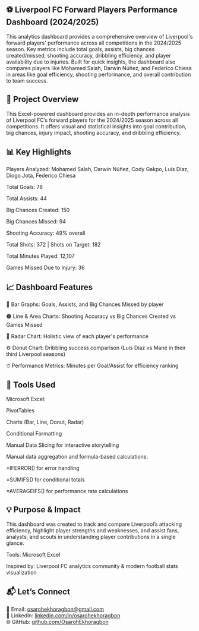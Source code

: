 ## ⚽ Liverpool FC Forward Players Performance Dashboard (2024/2025)

This analytics dashboard provides a comprehensive overview of Liverpool's forward players' performance across all competitions in the 2024/2025 season. Key metrics include total goals, assists, big chances created/missed, shooting accuracy, dribbling efficiency, and player availability due to injuries. Built for quick insights, the dashboard also compares players like Mohamed Salah, Darwin Núñez, and Federico Chiesa in areas like goal efficiency, shooting performance, and overall contribution to team success.

## 📌 Project Overview
This Excel-powered dashboard provides an in-depth performance analysis of Liverpool FC’s forward players for the 2024/2025 season across all competitions. It offers visual and statistical insights into goal contribution, big chances, injury impact, shooting accuracy, and dribbling efficiency.

## 📊 Key Highlights
Players Analyzed: Mohamed Salah, Darwin Núñez, Cody Gakpo, Luis Díaz, Diogo Jota, Federico Chiesa

Total Goals: 78

Total Assists: 44

Big Chances Created: 150

Big Chances Missed: 94

Shooting Accuracy: 49% overall

Total Shots: 372 | Shots on Target: 182

Total Minutes Played: 12,107

Games Missed Due to Injury: 36

## 📈 Dashboard Features
📌 Bar Graphs: Goals, Assists, and Big Chances Missed by player

🟠 Line & Area Charts: Shooting Accuracy vs Big Chances Created vs Games Missed

🎯 Radar Chart: Holistic view of each player's performance

⚙️ Donut Chart: Dribbling success comparison (Luis Díaz vs Mané in their third Liverpool seasons)

⏱ Performance Metrics: Minutes per Goal/Assist for efficiency ranking

## 🧰 Tools Used
Microsoft Excel:

PivotTables

Charts (Bar, Line, Donut, Radar)

Conditional Formatting

Manual Data Slicing for interactive storytelling

Manual data aggregation and formula-based calculations:

=IFERROR() for error handling

=SUMIFS() for conditional totals

=AVERAGEIFS() for performance rate calculations

## 💡 Purpose & Impact
This dashboard was created to track and compare Liverpool’s attacking efficiency, highlight player strengths and weaknesses, and assist fans, analysts, and scouts in understanding player contributions in a single glance.

Tools: Microsoft Excel

Inspired by: Liverpool FC analytics community & modern football stats visualization

## 📬 Let’s Connect

📧 Email: osarohekhoragbon@gmail.com  
💼 LinkedIn: [linkedin.com/in/osarohekhoragbon](https://www.linkedin.com/in/osarohekhoragbon)  
🌐 GitHub: [github.com/OsarohEkhoragbon](https://github.com/OsarohEkhoragbon)
